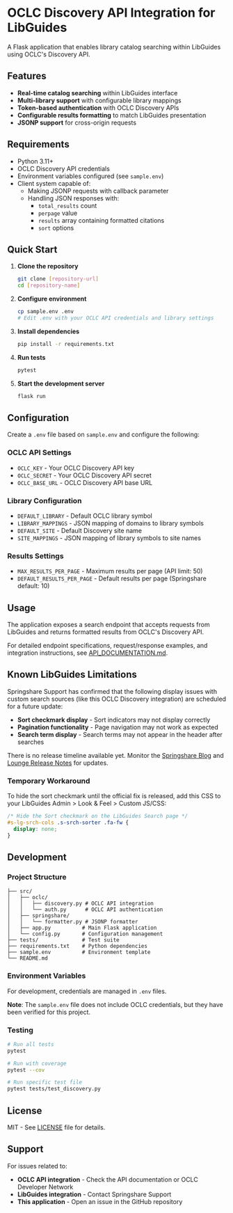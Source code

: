 # OCLC Discovery API Integration for LibGuides

A Flask application that enables library catalog searching within LibGuides using OCLC's Discovery API.

## Features

- **Real-time catalog searching** within LibGuides interface
- **Multi-library support** with configurable library mappings
- **Token-based authentication** with OCLC Discovery APIs
- **Configurable results formatting** to match LibGuides presentation
- **JSONP support** for cross-origin requests

## Requirements

- Python 3.11+
- OCLC Discovery API credentials
- Environment variables configured (see `sample.env`)
- Client system capable of:
  - Making JSONP requests with callback parameter
  - Handling JSON responses with:
    - `total_results` count
    - `perpage` value
    - `results` array containing formatted citations
    - `sort` options

## Quick Start

1. **Clone the repository**
   ```bash
   git clone [repository-url]
   cd [repository-name]
   ```

2. **Configure environment**
   ```bash
   cp sample.env .env
   # Edit .env with your OCLC API credentials and library settings
   ```

3. **Install dependencies**
   ```bash
   pip install -r requirements.txt
   ```

4. **Run tests**
   ```bash
   pytest
   ```

5. **Start the development server**
   ```bash
   flask run
   ```

## Configuration

Create a `.env` file based on `sample.env` and configure the following:

### OCLC API Settings
- `OCLC_KEY` - Your OCLC Discovery API key
- `OCLC_SECRET` - Your OCLC Discovery API secret
- `OCLC_BASE_URL` - OCLC Discovery API base URL

### Library Configuration
- `DEFAULT_LIBRARY` - Default OCLC library symbol
- `LIBRARY_MAPPINGS` - JSON mapping of domains to library symbols
- `DEFAULT_SITE` - Default Discovery site name
- `SITE_MAPPINGS` - JSON mapping of library symbols to site names

### Results Settings
- `MAX_RESULTS_PER_PAGE` - Maximum results per page (API limit: 50)
- `DEFAULT_RESULTS_PER_PAGE` - Default results per page (Springshare default: 10)

## Usage

The application exposes a search endpoint that accepts requests from LibGuides and returns formatted results from OCLC's Discovery API. 

For detailed endpoint specifications, request/response examples, and integration instructions, see [API_DOCUMENTATION.md](api-docs.md).

## Known LibGuides Limitations

Springshare Support has confirmed that the following display issues with custom search sources (like this OCLC Discovery integration) are scheduled for a future update:

- **Sort checkmark display** - Sort indicators may not display correctly
- **Pagination functionality** - Page navigation may not work as expected  
- **Search term display** - Search terms may not appear in the header after searches

There is no release timeline available yet. Monitor the [Springshare Blog](https://blog.springshare.com) and [Lounge Release Notes](https://ask.springshare.com/libguides/faq/1235) for updates.

### Temporary Workaround

To hide the sort checkmark until the official fix is released, add this CSS to your LibGuides Admin > Look & Feel > Custom JS/CSS:

```css
/* Hide the Sort checkmark on the LibGuides Search page */
#s-lg-srch-cols .s-srch-sorter .fa-fw {
  display: none;
}
```

## Development

### Project Structure
```
├── src/
│   ├── oclc/
│   │   ├── discovery.py # OCLC API integration
│   │   └── auth.py      # OCLC API authentication
│   ├── springshare/
│   │   └── formatter.py # JSONP formatter
│   ├── app.py          # Main Flask application
│   └── config.py       # Configuration management
├── tests/              # Test suite
├── requirements.txt    # Python dependencies
├── sample.env          # Environment template
└── README.md
```

### Environment Variables
For development, credentials are managed in `.env` files.

**Note**: The `sample.env` file does not include OCLC credentials, but they have been verified for this project.

### Testing
```bash
# Run all tests
pytest

# Run with coverage
pytest --cov

# Run specific test file
pytest tests/test_discovery.py
```

## License

MIT - See [LICENSE](LICENSE) file for details.

## Support

For issues related to:
- **OCLC API integration** - Check the API documentation or OCLC Developer Network
- **LibGuides integration** - Contact Springshare Support
- **This application** - Open an issue in the GitHub repository
